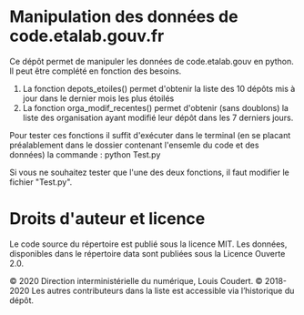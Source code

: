 # Manipulation des données de code.etalab.gouv.fr

Ce dépôt permet de manipuler les données de code.etalab.gouv en python. Il peut être complété en fonction des besoins.

1) La fonction depots_etoiles() permet d'obtenir la liste des 10 dépôts mis à jour dans le dernier mois les plus étoilés
2) La fonction orga_modif_recentes() permet d'obtenir (sans doublons) la liste des organisation ayant modifié leur dépôt dans les 7 derniers jours.

Pour tester ces fonctions il suffit d'exécuter dans le terminal (en se placant préalablement dans le dossier contenant l'ensemle du code et des données) la commande : python Test.py

Si vous ne souhaitez tester que l'une des deux fonctions, il faut modifier le fichier "Test.py".


# Droits d'auteur et licence

Le code source du répertoire est publié sous la licence MIT. Les données, disponibles dans le répertoire data sont publiées sous la Licence Ouverte 2.0.

© 2020 Direction interministérielle du numérique, Louis Coudert.
© 2018-2020 Les autres contributeurs dans la liste est accessible via l’historique du dépôt.
